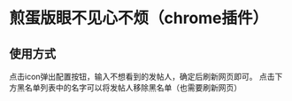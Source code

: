 # 煎蛋版眼不见心不烦（chrome插件）

## 使用方式

点击icon弹出配置按钮，输入不想看到的发帖人，确定后刷新网页即可。
点击下方黑名单列表中的名字可以将发帖人移除黑名单（也需要刷新网页）
